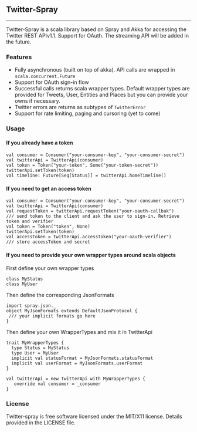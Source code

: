 ## Twitter-Spray

***
Twitter-Spray is a scala library based on Spray and Akka for accessing the Twitter REST APIv1.1. Support for OAuth. The streaming API will be added in the future.

### Features
- Fully asynchronous (built on top of akka). API calls are wrapped in `scala.concurrent.Future`
- Support for OAuth sign-in flow
- Successful calls returns scala wrapper types. Default wrapper types are provided for Tweets, User, Entities and Places but you can provide your owns if necessary.
- Twitter errors are returns as subtypes of `TwitterError`
- Support for rate limiting, paging and cursoring (yet to come)

### Usage

#### If you already have a token

```
val consumer = Consumer("your-consumer-key", "your-consumer-secret")
val twitterApi = TwitterApi(consumer)
val token = Token("your-token", Some("your-token-secret"))
twitterApi.setToken(token)
val timeline: Future[Seq[Status]] = twitterApi.homeTimeline()
```

#### If you need to get an access token

```
val consumer = Consumer("your-consumer-key", "your-consumer-secret")
val twitterApi = TwitterApi(consumer)
val requestToken = twitterApi.requestToken("your-oauth-callbak")
/// send token to the client and ask the user to sign-in. Retrieve token and verifier
val token = Token("token", None)
twitterApi.setToken(token)
val accessToken = twitterApi.accessToken("your-oauth-verifier")
/// store accessToken and secret
```

#### If you need to provide your own wrapper types around scala objects

First define your own wrapper types
```
class MyStatus
class MyUser
```

Then define the corresponding JsonFormats

```
import spray.json._
object MyJsonFormats extends DefaultJsonProtocol {
 /// your implicit formats go here
}
```

Then define your own WrapperTypes and mix it in TwitterApi
```
trait MyWrapperTypes {
  type Status = MyStatus
  type User = MyUser
  implicit val statusFormat = MyJsonFormats.statusFormat
  implicit val userFormat = MyJsonFormats.userFormat
}

val twitterApi = new TwitterApi with MyWrapperTypes {
   override val consumer = _consumer
}
```

### License
Twitter-spray is free software licensed under the MIT/X11 license. Details provided in the LICENSE file.
